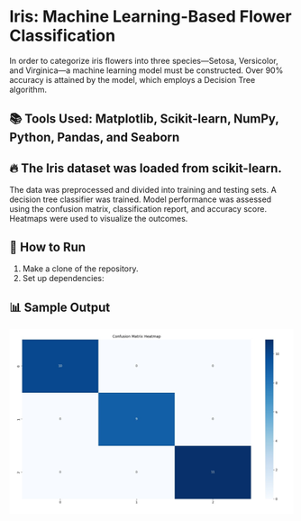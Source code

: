 # Iris: Machine Learning-Based Flower Classification

In order to categorize iris flowers into three species—Setosa, Versicolor, and Virginica—a machine learning model must be constructed. Over 90% accuracy is attained by the model, which employs a Decision Tree algorithm.


## 📚 Tools Used: Matplotlib, Scikit-learn, NumPy, Python, Pandas, and Seaborn

## 🔥 The Iris dataset was loaded from scikit-learn.
The data was preprocessed and divided into training and testing sets.
A decision tree classifier was trained.
Model performance was assessed using the confusion matrix, classification report, and accuracy score.
Heatmaps were used to visualize the outcomes.

## 🚀 How to Run
1. Make a clone of the repository.
2. Set up dependencies:

## 📊 Sample Output

![Confusion Matrix Heatmap](output.jpg)
